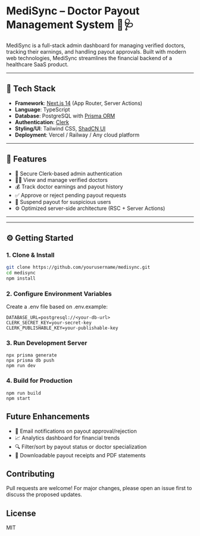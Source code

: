 # MediSync – Doctor Payout Management System 💸🩺

MediSync is a full-stack admin dashboard for managing verified doctors, tracking their earnings, and handling payout approvals. Built with modern web technologies, MediSync streamlines the financial backend of a healthcare SaaS product.

---

## 🚀 Tech Stack

- **Framework**: [Next.js 14](https://nextjs.org/) (App Router, Server Actions)
- **Language**: TypeScript
- **Database**: PostgreSQL with [Prisma ORM](https://www.prisma.io/)
- **Authentication**: [Clerk](https://clerk.dev/)
- **Styling/UI**: Tailwind CSS, [ShadCN UI](https://ui.shadcn.com/)
- **Deployment**: Vercel / Railway / Any cloud platform

---

## 🎯 Features

- 🔐 Secure Clerk-based admin authentication
- 👨‍⚕️ View and manage verified doctors
- 💰 Track doctor earnings and payout history
- ✅ Approve or reject pending payout requests
- 🚦 Suspend payout for suspicious users
- ⚙️ Optimized server-side architecture (RSC + Server Actions)

---


---

## ⚙️ Getting Started

### 1. Clone & Install

```bash
git clone https://github.com/yourusername/medisync.git
cd medisync
npm install
```
### 2. Configure Environment Variables
Create a .env file based on .env.example:
```
DATABASE_URL=postgresql://<your-db-url>
CLERK_SECRET_KEY=your-secret-key
CLERK_PUBLISHABLE_KEY=your-publishable-key
```
### 3. Run Development Server
```
npx prisma generate
npx prisma db push
npm run dev
```
### 4. Build for Production
```
npm run build
npm start
```
## Future Enhancements
- 🔄 Email notifications on payout approval/rejection
- 📈 Analytics dashboard for financial trends
- 🔍 Filter/sort by payout status or doctor specialization
- 🧾 Downloadable payout receipts and PDF statements


##  Contributing
Pull requests are welcome! For major changes, please open an issue first to discuss the proposed updates.

## License
MIT

